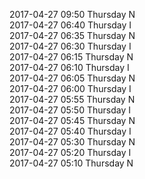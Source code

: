 2017-04-27 09:50 Thursday  N  
2017-04-27 06:40 Thursday  I  
2017-04-27 06:35 Thursday  N  
2017-04-27 06:30 Thursday  I  
2017-04-27 06:15 Thursday  N  
2017-04-27 06:10 Thursday  I  
2017-04-27 06:05 Thursday  N  
2017-04-27 06:00 Thursday  I  
2017-04-27 05:55 Thursday  N  
2017-04-27 05:50 Thursday  I  
2017-04-27 05:45 Thursday  N  
2017-04-27 05:40 Thursday  I  
2017-04-27 05:30 Thursday  N  
2017-04-27 05:20 Thursday  I  
2017-04-27 05:10 Thursday  N  
